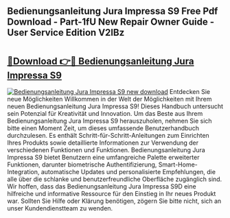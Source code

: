 ## Bedienungsanleitung Jura Impressa S9 Free Pdf Download - Part-1fU New Repair Owner Guide - User Service Edition V2lBz

# <h2><a href="http://df5h4lo.blite.top/?on=Bedienungsanleitung+Jura+Impressa+S9">🔗Download 👉🔴 Bedienungsanleitung Jura Impressa S9</a></h2>

[![Bedienungsanleitung Jura Impressa S9 new download](https://i.imgur.com/lujVjoI.png)](http://df5h4lo.blite.top/?on=Bedienungsanleitung+Jura+Impressa+S9)
Entdecken Sie neue Möglichkeiten Willkommen in der Welt der Möglichkeiten mit Ihrem neuen Bedienungsanleitung Jura Impressa S9! Dieses Handbuch untersucht sein Potenzial für Kreativität und Innovation. Um das Beste aus Ihrem Bedienungsanleitung Jura Impressa S9 herauszuholen, nehmen Sie sich bitte einen Moment Zeit, um dieses umfassende Benutzerhandbuch durchzulesen. Es enthält Schritt-für-Schritt-Anleitungen zum Einrichten Ihres Produkts sowie detaillierte Informationen zur Verwendung der verschiedenen Funktionen und Funktionen. Bedienungsanleitung Jura Impressa S9 bietet Benutzern eine umfangreiche Palette erweiterter Funktionen, darunter biometrische Authentifizierung, Smart-Home-Integration, automatische Updates und personalisierte Empfehlungen, die alle über die schlanke und benutzerfreundliche Oberfläche zugänglich sind. Wir hoffen, dass das Bedienungsanleitung Jura Impressa S9D eine hilfreiche und informative Ressource für den Einstieg in Ihr neues Produkt war. Sollten Sie Hilfe oder Klärung benötigen, zögern Sie bitte nicht, sich an unser Kundendienstteam zu wenden.
